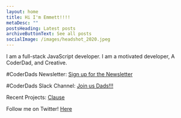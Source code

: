 ```yaml
---
layout: home
title: Hi I'm Emmett!!!!
metaDesc: ""
postsHeading: Latest posts
archiveButtonText: See all posts
socialImage: /images/headshot_2020.jpeg
---
```


I am a full-stack JavaScript developer. I am a motivated developer, A CoderDad, and Creative.

#CoderDads Newsletter: [Sign up for the Newsletter](https://sendfox.com/coderdads)

#CoderDads Slack Channel: [Join us Dads!!!](https://join.slack.com/t/coder-dads/shared_invite/zt-m89p22ae-oOSx14r6TDXNoC2QbH_fEA)



Recent Projects: [Clause](http://clause.io/)

Follow me on Twitter! [Here](https://twitter.com/EmmettNaughton)
